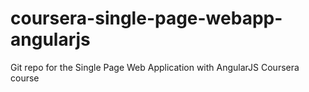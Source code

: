 # coursera-single-page-webapp-angularjs
Git repo for the Single Page Web Application with AngularJS Coursera course
